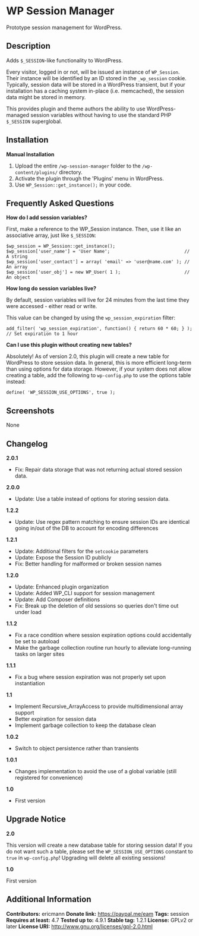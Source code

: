 WP Session Manager
==================

Prototype session management for WordPress.

Description
-----------

Adds `$_SESSION`-like functionality to WordPress.

Every visitor, logged in or not, will be issued an instance of `WP_Session`.  Their instance will be identified by an ID
stored in the `_wp_session` cookie.  Typically, session data will be stored in a WordPress transient, but if your
installation has a caching system in-place (i.e. memcached), the session data might be stored in memory.

This provides plugin and theme authors the ability to use WordPress-managed session variables without having to use the
standard PHP `$_SESSION` superglobal.

Installation
------------

**Manual Installation**

1. Upload the entire `/wp-session-manager` folder to the `/wp-content/plugins/` directory.
1. Activate the plugin through the 'Plugins' menu in WordPress.
1. Use `WP_Session::get_instance();` in your code.

Frequently Asked Questions
--------------------------

**How do I add session variables?**

First, make a reference to the WP_Session instance.  Then, use it like an associative array, just like `$_SESSION`:

```
$wp_session = WP_Session::get_instance();
$wp_session['user_name'] = 'User Name';                            // A string
$wp_session['user_contact'] = array( 'email' => 'user@name.com' ); // An array
$wp_session['user_obj'] = new WP_User( 1 );                        // An object
```

**How long do session variables live?**

By default, session variables will live for 24 minutes from the last time they were accessed - either read or write.

This value can be changed by using the `wp_session_expiration` filter:

`add_filter( 'wp_session_expiration', function() { return 60 * 60; } ); // Set expiration to 1 hour`

**Can I use this plugin without creating new tables?**

Absolutely! As of version 2.0, this plugin will create a new table for WordPress to store session data. In general, this is more efficient long-term than using options for data storage. However, if your system does not allow creating a table, add the following to `wp-config.php` to use the options table instead:

```
define( 'WP_SESSION_USE_OPTIONS', true );
```

Screenshots
-----------

None

Changelog
---------

**2.0.1**
- Fix: Repair data storage that was not returning actual stored session data.

**2.0.0**
- Update: Use a table instead of options for storing session data.

**1.2.2**

- Update: Use regex pattern matching to ensure session IDs are identical going in/out of the DB to account for encoding differences

**1.2.1**

- Update: Additional filters for the `setcookie` parameters
- Update: Expose the Session ID publicly
- Fix: Better handling for malformed or broken session names

**1.2.0**

- Update: Enhanced plugin organization
- Update: Added WP_CLI support for session management
- Update: Add Composer definitions
- Fix: Break up the deletion of old sessions so queries don't time out under load

**1.1.2**

- Fix a race condition where session expiration options could accidentally be set to autoload
- Make the garbage collection routine run hourly to alleviate long-running tasks on larger sites

**1.1.1**

- Fix a bug where session expiration was not properly set upon instantiation

**1.1**

- Implement Recursive_ArrayAccess to provide multidimensional array support
- Better expiration for session data
- Implement garbage collection to keep the database clean

**1.0.2**

- Switch to object persistence rather than transients

**1.0.1**

- Changes implementation to avoid the use of a global variable (still registered for convenience)

**1.0**

- First version

Upgrade Notice
--------------

**2.0**

This version will create a new database table for storing session data! If you do not want such a table, please set the `WP_SESSION_USE_OPTIONS` constant to `true` in `wp-config.php`! Upgrading will delete all existing sessions!

**1.0**

First version

Additional Information
----------------------

**Contributors:** ericmann
**Donate link:** https://paypal.me/eam
**Tags:** session
**Requires at least:** 4.7
**Tested up to:** 4.9.1
**Stable tag:** 1.2.1
**License:** GPLv2 or later
**License URI:** http://www.gnu.org/licenses/gpl-2.0.html
